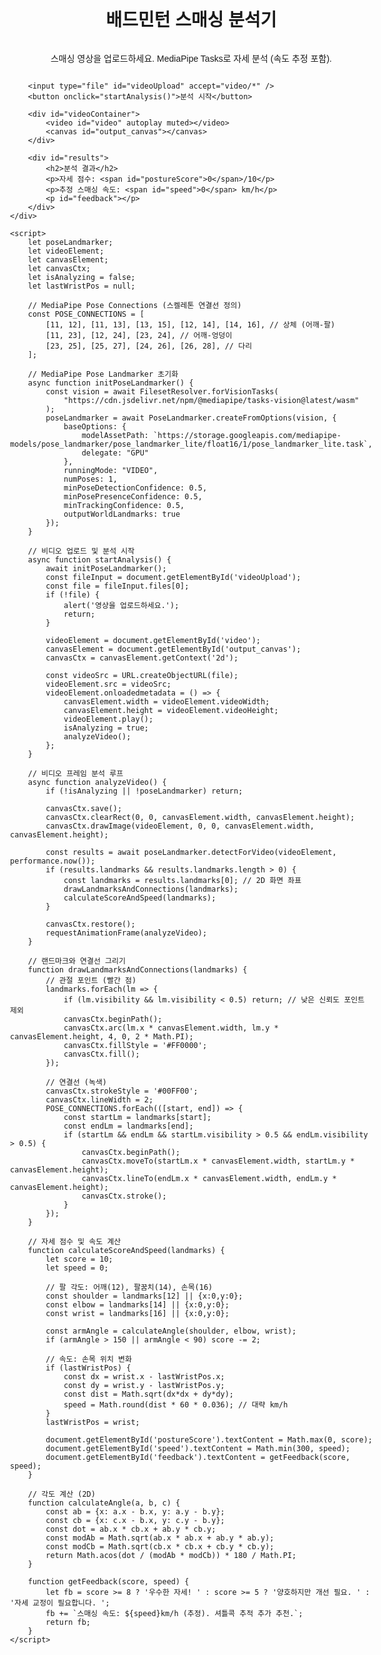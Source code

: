 <html lang="ko">
<head>
    <meta charset="UTF-8">
    <meta name="viewport" content="width=device-width, initial-scale=1.0">
    <title>배드민턴 스매싱 분석 웹페이지</title>
    <script src="https://cdn.jsdelivr.net/npm/@mediapipe/tasks-vision@latest/vision_bundle.js" crossorigin="anonymous"></script>
    <style>
        body { font-family: Arial, sans-serif; margin: 20px; }
        #container { display: flex; flex-direction: column; align-items: center; }
        #videoContainer { position: relative; }
        canvas { position: absolute; top: 0; left: 0; }
        #results { margin-top: 20px; text-align: center; }
        input[type="file"] { margin-bottom: 10px; }
        button { padding: 10px; margin: 5px; }
    </style>
</head>
<body>
    <div id="container">
        <h1>배드민턴 스매싱 분석기</h1>
        <p>스매싱 영상을 업로드하세요. MediaPipe Tasks로 자세 분석 (속도 추정 포함).</p>
        
        <input type="file" id="videoUpload" accept="video/*" />
        <button onclick="startAnalysis()">분석 시작</button>
        
        <div id="videoContainer">
            <video id="video" autoplay muted></video>
            <canvas id="output_canvas"></canvas>
        </div>
        
        <div id="results">
            <h2>분석 결과</h2>
            <p>자세 점수: <span id="postureScore">0</span>/10</p>
            <p>추정 스매싱 속도: <span id="speed">0</span> km/h</p>
            <p id="feedback"></p>
        </div>
    </div>

    <script>
        let poseLandmarker;
        let videoElement;
        let canvasElement;
        let canvasCtx;
        let isAnalyzing = false;
        let lastWristPos = null;

        // MediaPipe Pose Connections (스켈레톤 연결선 정의)
        const POSE_CONNECTIONS = [
            [11, 12], [11, 13], [13, 15], [12, 14], [14, 16], // 상체 (어깨-팔)
            [11, 23], [12, 24], [23, 24], // 어깨-엉덩이
            [23, 25], [25, 27], [24, 26], [26, 28], // 다리
        ];

        // MediaPipe Pose Landmarker 초기화
        async function initPoseLandmarker() {
            const vision = await FilesetResolver.forVisionTasks(
                "https://cdn.jsdelivr.net/npm/@mediapipe/tasks-vision@latest/wasm"
            );
            poseLandmarker = await PoseLandmarker.createFromOptions(vision, {
                baseOptions: {
                    modelAssetPath: `https://storage.googleapis.com/mediapipe-models/pose_landmarker/pose_landmarker_lite/float16/1/pose_landmarker_lite.task`,
                    delegate: "GPU"
                },
                runningMode: "VIDEO",
                numPoses: 1,
                minPoseDetectionConfidence: 0.5,
                minPosePresenceConfidence: 0.5,
                minTrackingConfidence: 0.5,
                outputWorldLandmarks: true
            });
        }

        // 비디오 업로드 및 분석 시작
        async function startAnalysis() {
            await initPoseLandmarker();
            const fileInput = document.getElementById('videoUpload');
            const file = fileInput.files[0];
            if (!file) {
                alert('영상을 업로드하세요.');
                return;
            }

            videoElement = document.getElementById('video');
            canvasElement = document.getElementById('output_canvas');
            canvasCtx = canvasElement.getContext('2d');

            const videoSrc = URL.createObjectURL(file);
            videoElement.src = videoSrc;
            videoElement.onloadedmetadata = () => {
                canvasElement.width = videoElement.videoWidth;
                canvasElement.height = videoElement.videoHeight;
                videoElement.play();
                isAnalyzing = true;
                analyzeVideo();
            };
        }

        // 비디오 프레임 분석 루프
        async function analyzeVideo() {
            if (!isAnalyzing || !poseLandmarker) return;

            canvasCtx.save();
            canvasCtx.clearRect(0, 0, canvasElement.width, canvasElement.height);
            canvasCtx.drawImage(videoElement, 0, 0, canvasElement.width, canvasElement.height);

            const results = await poseLandmarker.detectForVideo(videoElement, performance.now());
            if (results.landmarks && results.landmarks.length > 0) {
                const landmarks = results.landmarks[0]; // 2D 화면 좌표
                drawLandmarksAndConnections(landmarks);
                calculateScoreAndSpeed(landmarks);
            }

            canvasCtx.restore();
            requestAnimationFrame(analyzeVideo);
        }

        // 랜드마크와 연결선 그리기
        function drawLandmarksAndConnections(landmarks) {
            // 관절 포인트 (빨간 점)
            landmarks.forEach(lm => {
                if (lm.visibility && lm.visibility < 0.5) return; // 낮은 신뢰도 포인트 제외
                canvasCtx.beginPath();
                canvasCtx.arc(lm.x * canvasElement.width, lm.y * canvasElement.height, 4, 0, 2 * Math.PI);
                canvasCtx.fillStyle = '#FF0000';
                canvasCtx.fill();
            });

            // 연결선 (녹색)
            canvasCtx.strokeStyle = '#00FF00';
            canvasCtx.lineWidth = 2;
            POSE_CONNECTIONS.forEach(([start, end]) => {
                const startLm = landmarks[start];
                const endLm = landmarks[end];
                if (startLm && endLm && startLm.visibility > 0.5 && endLm.visibility > 0.5) {
                    canvasCtx.beginPath();
                    canvasCtx.moveTo(startLm.x * canvasElement.width, startLm.y * canvasElement.height);
                    canvasCtx.lineTo(endLm.x * canvasElement.width, endLm.y * canvasElement.height);
                    canvasCtx.stroke();
                }
            });
        }

        // 자세 점수 및 속도 계산
        function calculateScoreAndSpeed(landmarks) {
            let score = 10;
            let speed = 0;

            // 팔 각도: 어깨(12), 팔꿈치(14), 손목(16)
            const shoulder = landmarks[12] || {x:0,y:0};
            const elbow = landmarks[14] || {x:0,y:0};
            const wrist = landmarks[16] || {x:0,y:0};

            const armAngle = calculateAngle(shoulder, elbow, wrist);
            if (armAngle > 150 || armAngle < 90) score -= 2;

            // 속도: 손목 위치 변화
            if (lastWristPos) {
                const dx = wrist.x - lastWristPos.x;
                const dy = wrist.y - lastWristPos.y;
                const dist = Math.sqrt(dx*dx + dy*dy);
                speed = Math.round(dist * 60 * 0.036); // 대략 km/h
            }
            lastWristPos = wrist;

            document.getElementById('postureScore').textContent = Math.max(0, score);
            document.getElementById('speed').textContent = Math.min(300, speed);
            document.getElementById('feedback').textContent = getFeedback(score, speed);
        }

        // 각도 계산 (2D)
        function calculateAngle(a, b, c) {
            const ab = {x: a.x - b.x, y: a.y - b.y};
            const cb = {x: c.x - b.x, y: c.y - b.y};
            const dot = ab.x * cb.x + ab.y * cb.y;
            const modAb = Math.sqrt(ab.x * ab.x + ab.y * ab.y);
            const modCb = Math.sqrt(cb.x * cb.x + cb.y * cb.y);
            return Math.acos(dot / (modAb * modCb)) * 180 / Math.PI;
        }

        function getFeedback(score, speed) {
            let fb = score >= 8 ? '우수한 자세! ' : score >= 5 ? '양호하지만 개선 필요. ' : '자세 교정이 필요합니다. ';
            fb += `스매싱 속도: ${speed}km/h (추정). 셔틀콕 추적 추가 추천.`;
            return fb;
        }
    </script>
</body>
</html>
